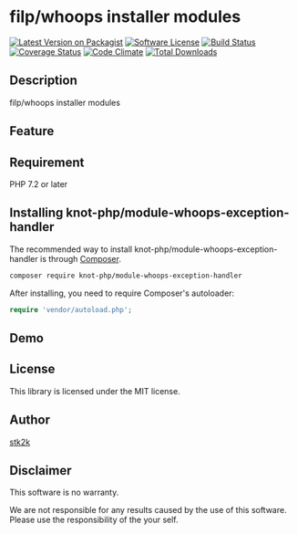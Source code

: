 filp/whoops installer modules
=======================

[![Latest Version on Packagist](https://img.shields.io/packagist/v/knot-php/module-whoops-exception-handler.svg?style=flat-square)](https://packagist.org/packages/knot-php/module-whoops-exception-handler)
[![Software License](https://img.shields.io/badge/license-MIT-brightgreen.svg?style=flat-square)](LICENSE.md)
[![Build Status](https://travis-ci.org/knot-php/module-whoops-exception-handler.svg?branch=master)](https://travis-ci.org/knot-php/module-whoops-exception-handler)
[![Coverage Status](https://coveralls.io/repos/github/knot-php/module-whoops-exception-handler/badge.svg?branch=master&kill_cache=1)](https://coveralls.io/github/knot-php/module-whoops-exception-handler?branch=master)
[![Code Climate](https://codeclimate.com/github/knot-php/module-whoops-exception-handler/badges/gpa.svg)](https://codeclimate.com/github/knot-php/module-whoops-exception-handler)
[![Total Downloads](https://img.shields.io/packagist/dt/knot-php/module-whoops-exception-handler.svg?style=flat-square)](https://packagist.org/packages/knot-php/module-whoops-exception-handler)

## Description

filp/whoops installer modules

## Feature

## Requirement

PHP 7.2 or later

## Installing knot-php/module-whoops-exception-handler

The recommended way to install knot-php/module-whoops-exception-handler is through
[Composer](http://getcomposer.org).

```bash
composer require knot-php/module-whoops-exception-handler
```

After installing, you need to require Composer's autoloader:

```php
require 'vendor/autoload.php';
```

## Demo

## License

This library is licensed under the MIT license.

## Author

[stk2k](https://github.com/stk2k)

## Disclaimer

This software is no warranty.  
  
We are not responsible for any results caused by the use of this software.
Please use the responsibility of the your self.  


